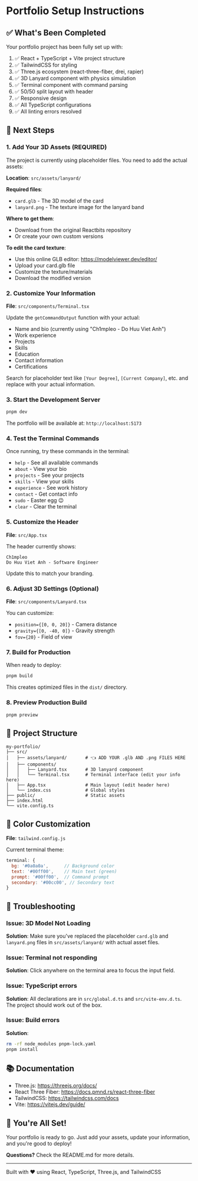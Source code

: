 # Portfolio Setup Instructions

## ✅ What's Been Completed

Your portfolio project has been fully set up with:

1. ✅ React + TypeScript + Vite project structure
2. ✅ TailwindCSS for styling
3. ✅ Three.js ecosystem (react-three-fiber, drei, rapier)
4. ✅ 3D Lanyard component with physics simulation
5. ✅ Terminal component with command parsing
6. ✅ 50/50 split layout with header
7. ✅ Responsive design
8. ✅ All TypeScript configurations
9. ✅ All linting errors resolved

## 🚀 Next Steps

### 1. Add Your 3D Assets (REQUIRED)

The project is currently using placeholder files. You need to add the actual assets:

**Location**: `src/assets/lanyard/`

**Required files**:
- `card.glb` - The 3D model of the card
- `lanyard.png` - The texture image for the lanyard band

**Where to get them**:
- Download from the original Reactbits repository
- Or create your own custom versions

**To edit the card texture**:
- Use this online GLB editor: https://modelviewer.dev/editor/
- Upload your card.glb file
- Customize the texture/materials
- Download the modified version

### 2. Customize Your Information

**File**: `src/components/Terminal.tsx`

Update the `getCommandOutput` function with your actual:
- Name and bio (currently using "Ch1mpleo - Do Huu Viet Anh")
- Work experience
- Projects
- Skills
- Education
- Contact information
- Certifications

Search for placeholder text like `[Your Degree]`, `[Current Company]`, etc. and replace with your actual information.

### 3. Start the Development Server

```bash
pnpm dev
```

The portfolio will be available at: `http://localhost:5173`

### 4. Test the Terminal Commands

Once running, try these commands in the terminal:
- `help` - See all available commands
- `about` - View your bio
- `projects` - See your projects
- `skills` - View your skills
- `experience` - See work history
- `contact` - Get contact info
- `sudo` - Easter egg 😉
- `clear` - Clear the terminal

### 5. Customize the Header

**File**: `src/App.tsx`

The header currently shows:
```
Ch1mpleo
Do Huu Viet Anh - Software Engineer
```

Update this to match your branding.

### 6. Adjust 3D Settings (Optional)

**File**: `src/components/Lanyard.tsx`

You can customize:
- `position={[0, 0, 20]}` - Camera distance
- `gravity={[0, -40, 0]}` - Gravity strength
- `fov={20}` - Field of view

### 7. Build for Production

When ready to deploy:

```bash
pnpm build
```

This creates optimized files in the `dist/` directory.

### 8. Preview Production Build

```bash
pnpm preview
```

## 📁 Project Structure

```
my-portfolio/
├── src/
│   ├── assets/lanyard/       # 👈 ADD YOUR .glb AND .png FILES HERE
│   ├── components/
│   │   ├── Lanyard.tsx       # 3D lanyard component
│   │   └── Terminal.tsx      # Terminal interface (edit your info here)
│   ├── App.tsx               # Main layout (edit header here)
│   └── index.css             # Global styles
├── public/                   # Static assets
├── index.html
└── vite.config.ts
```

## 🎨 Color Customization

**File**: `tailwind.config.js`

Current terminal theme:
```javascript
terminal: {
  bg: '#0a0a0a',      // Background color
  text: '#00ff00',    // Main text (green)
  prompt: '#00ff00',  // Command prompt
  secondary: '#00cc00', // Secondary text
}
```

## 🐛 Troubleshooting

### Issue: 3D Model Not Loading
**Solution**: Make sure you've replaced the placeholder `card.glb` and `lanyard.png` files in `src/assets/lanyard/` with actual asset files.

### Issue: Terminal not responding
**Solution**: Click anywhere on the terminal area to focus the input field.

### Issue: TypeScript errors
**Solution**: All declarations are in `src/global.d.ts` and `src/vite-env.d.ts`. The project should work out of the box.

### Issue: Build errors
**Solution**: 
```bash
rm -rf node_modules pnpm-lock.yaml
pnpm install
```

## 📚 Documentation

- Three.js: https://threejs.org/docs/
- React Three Fiber: https://docs.pmnd.rs/react-three-fiber
- TailwindCSS: https://tailwindcss.com/docs
- Vite: https://vitejs.dev/guide/

## 🎉 You're All Set!

Your portfolio is ready to go. Just add your assets, update your information, and you're good to deploy!

**Questions?** Check the README.md for more details.

---

Built with ❤️ using React, TypeScript, Three.js, and TailwindCSS

